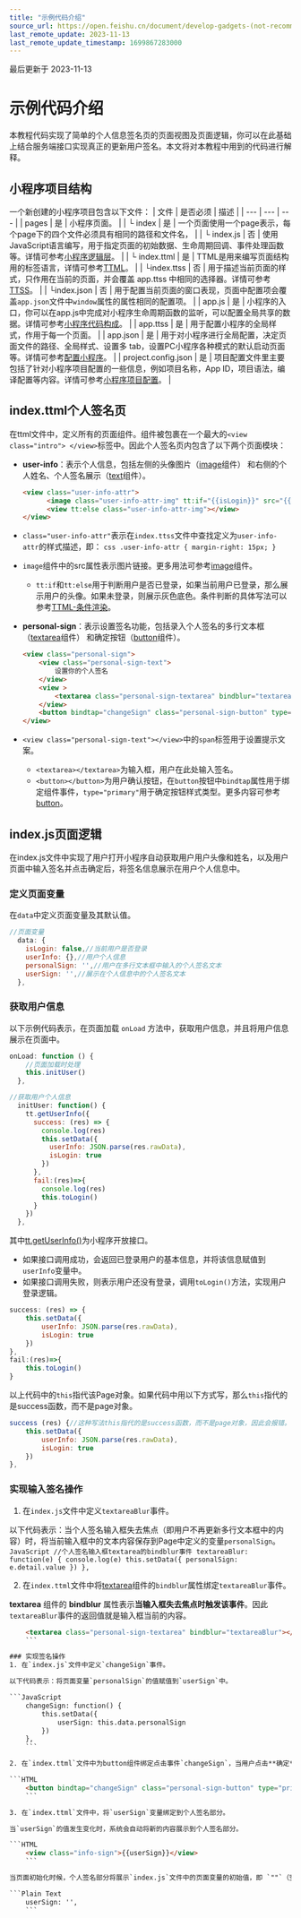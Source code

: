 ```yaml
---
title: "示例代码介绍"
source_url: https://open.feishu.cn/document/develop-gadgets-(not-recommended)/develop-a-gadget-in-5-minutes/perform-global-configuration
last_remote_update: 2023-11-13
last_remote_update_timestamp: 1699867283000
---
```

最后更新于 2023-11-13

# 示例代码介绍

本教程代码实现了简单的个人信息签名页的页面视图及页面逻辑，你可以在此基础上结合服务端接口实现真正的更新用户签名。本文将对本教程中用到的代码进行解释。

## 小程序项目结构

一个新创建的小程序项目包含以下文件：
| 文件 | 是否必须 | 描述 |
| --- | --- | --- |
| pages | 是 | 小程序页面。 |
| └ index | 是 | 一个页面使用一个page表示，每个page下的四个文件必须具有相同的路径和文件名， |
|     └ index.js | 否 | 使用JavaScript语言编写，用于指定页面的初始数据、生命周期回调、事件处理函数等。详情可参考[小程序逻辑层](https://open.feishu.cn/document/uYjL24iN/uEDOzUjLxgzM14SM4MTN)。 |
|     └ index.ttml | 是 | TTML是用来编写页面结构用的标签语言，详情可参考[TTML](https://open.feishu.cn/document/uYjL24iN/ugzNugzNugzN)。 |
|     └index.ttss | 否 | 用于描述当前页面的样式，只作用在当前的页面，并会覆盖 app.ttss 中相同的选择器。详情可参考[TTSS](https://open.feishu.cn/document/uYjL24iN/uYDOuYDOuYDO)。 |
|     └index.json | 否 | 用于配置当前页面的窗口表现，页面中配置项会覆盖`app.json`文件中`window`属性的属性相同的配置项。 |
| app.js | 是 | 小程序的入口，你可以在app.js中完成对小程序生命周期函数的监听，可以配置全局共享的数据。详情可参考[小程序代码构成](https://open.feishu.cn/document/uYjL24iN/uQDNzUjL0QzM14CN0MTN)。 |
| app.ttss | 是 | 用于配置小程序的全局样式，作用于每一个页面。 |
| app.json | 是 | 用于对小程序进行全局配置，决定页面文件的路径、全局样式、设置多 tab，设置PC小程序各种模式的默认启动页面等。详情可参考[配置小程序](https://open.feishu.cn/document/uYjL24iN/uEDNuEDNuEDN)。 |
| project.config.json | 是 | 项目配置文件里主要包括了针对小程序项目配置的一些信息，例如项目名称，App ID，项目语法，编译配置等内容。详情可参考[小程序项目配置](https://open.feishu.cn/document/uYjL24iN/uEzMzUjLxMzM14SMzMTN/gadget-project-configuration)。 |
## index.ttml个人签名页
在ttml文件中，定义所有的页面组件。组件被包裹在一个最大的`<view class="intro"> </view>`标签中。因此个人签名页内包含了以下两个页面模块：
* **user-info**：表示个人信息，包括左侧的头像图片（[image](https://open.feishu.cn/document/uYjL24iN/uUzNuUzNuUzN)组件） 和右侧的个人姓名、个人签名展示（[text](https://open.feishu.cn/document/uYjL24iN/uEzMuEzMuEzM)组件）。
  ```HTML
  <view class="user-info-attr">
        <image class="user-info-attr-img" tt:if="{{isLogin}}" src="{{userInfo.avatarUrl}}" />
        <view tt:else class="user-info-attr-img"></view>
  </view>
  ```

* `class="user-info-attr"`表示在`index.ttss`文件中查找定义为`user-info-attr`的样式描述，即：
      ```css
      .user-info-attr {
        margin-right: 15px;
      } 
      ```

* `image`组件中的src属性表示图片链接。更多用法可参考[image](https://open.feishu.cn/document/uYjL24iN/uUzNuUzNuUzN)组件。
   * `tt:if`和`tt:else`用于判断用户是否已登录，如果当前用户已登录，那么展示用户的头像。如果未登录，则展示灰色底色。条件判断的具体写法可以参考[TTML-条件渲染](https://open.feishu.cn/document/uYjL24iN/ugzNugzNugzN#11b7acbb)。
* **personal-sign**：表示设置签名功能，包括录入个人签名的多行文本框（[textarea](https://open.feishu.cn/document/uYjL24iN/uIzNuIzNuIzN)组件） 和确定按钮（[button](https://open.feishu.cn/document/uYjL24iN/uIjNuIjNuIjN)组件）。
  ```HTML
  <view class="personal-sign">
      <view class="personal-sign-text">
          设置你的个人签名
      </view>
      <view >
          <textarea class="personal-sign-textarea" bindblur="textareaBlur"></textarea>
      </view>
      <button bindtap="changeSign" class="personal-sign-button" type="primary" size="large">确定</button>
  </view>
  ```

* `<view class="personal-sign-text"></view>`中的`span`标签用于设置提示文案。
   * `<textarea></textarea>`为输入框，用户在此处输入签名。
   *  `<button></button>`为用户确认按钮，在`button`按钮中`bindtap`属性用于绑定组件事件，`type="primary"`用于确定按钮样式类型。更多内容可参考[button](https://open.feishu.cn/document/uYjL24iN/uIjNuIjNuIjN)。
## index.js页面逻辑

在index.js文件中实现了用户打开小程序自动获取用户用户头像和姓名，以及用户页面中输入签名并点击确定后，将签名信息展示在用户个人信息中。

### 定义页面变量
在`data`中定义页面变量及其默认值。

```JavaScript
//页面变量
  data: {
    isLogin: false,//当前用户是否登录
    userInfo: {},//用户个人信息
    personalSign: '',//用户在多行文本框中输入的个人签名文本
    userSign: '',//展示在个人信息中的个人签名文本
  },
```

### 获取用户信息

以下示例代码表示，在页面加载 `onLoad` 方法中，获取用户信息，并且将用户信息展示在页面中。

```JavaScript
onLoad: function () {
    //页面加载时处理
    this.initUser()
  },

//获取用户个人信息
  initUser: function() {
    tt.getUserInfo({
      success: (res) => {
        console.log(res)
        this.setData({
          userInfo: JSON.parse(res.rawData),
          isLogin: true
        })
      },
      fail:(res)=>{
        console.log(res)
        this.toLogin()
      }
    })
  },
```

其中[tt.getUserInfo()](https://open.feishu.cn/document/uYjL24iN/ucjMx4yNyEjL3ITM)为小程序开放接口。

* 如果接口调用成功，会返回已登录用户的基本信息，并将该信息赋值到`userInfo`变量中。
* 如果接口调用失败，则表示用户还没有登录，调用`toLogin()`方法，实现用户登录逻辑。

```JavaScript
success: (res) => {
    this.setData({
        userInfo: JSON.parse(res.rawData),
        isLogin: true
    })
},
fail:(res)=>{
    this.toLogin()
}
```

以上代码中的`this`指代该Page对象。如果代码中用以下方式写，那么`this`指代的是success函数，而不是page对象。
```JavaScript
success (res) {//这种写法this指代的是success函数，而不是page对象，因此会报错。
    this.setData({
        userInfo: JSON.parse(res.rawData),
        isLogin: true
    })
},
```

### 实现输入签名操作
1. 在`index.js`文件中定义`textareaBlur`事件。

以下代码表示：当个人签名输入框失去焦点（即用户不再更新多行文本框中的内容）时，将当前输入框中的文本内容保存到Page中定义的变量`personalSign`。
    ```JavaScript
    //个人签名输入框textarea的bindblur事件
      textareaBlur: function(e) {
        console.log(e)
        this.setData({
          personalSign: e.detail.value
        })
      },
    ```

2. 在`index.ttml`文件中将[textarea](https://open.feishu.cn/document/uYjL24iN/uIzNuIzNuIzN)组件的`bindblur`属性绑定`textareaBlur`事件。

**textarea** 组件的 **bindblur** 属性表示**当输入框失去焦点时触发该事件**。因此`textareaBlur`事件的返回值就是输入框当前的内容。

```html
    <textarea class="personal-sign-textarea" bindblur="textareaBlur"></textarea> 
    ```

### 实现签名操作
1. 在`index.js`文件中定义`changeSign`事件。

以下代码表示：将页面变量`personalSign`的值赋值到`userSign`中。

```JavaScript
    changeSign: function() {
        this.setData({
            userSign: this.data.personalSign
        })
    },
    ```

2. 在`index.ttml`文件中为button组件绑定点击事件`changeSign`，当用户点击**确定**按钮时，将会触发`changeSign`方法。

```HTML
    <button bindtap="changeSign" class="personal-sign-button" type="primary" size="large ">确定</button> 
    ```

3. 在`index.ttml`文件中，将`userSign`变量绑定到个人签名部分。

当`userSign`的值发生变化时，系统会自动将新的内容展示到个人签名部分。

```HTML
    <view class="info-sign">{{userSign}}</view> 
    ```

当页面初始化时候，个人签名部分将展示`index.js`文件中的页面变量的初始值，即 `""`（空值）。

```Plain Text
    userSign: '',
    ```

